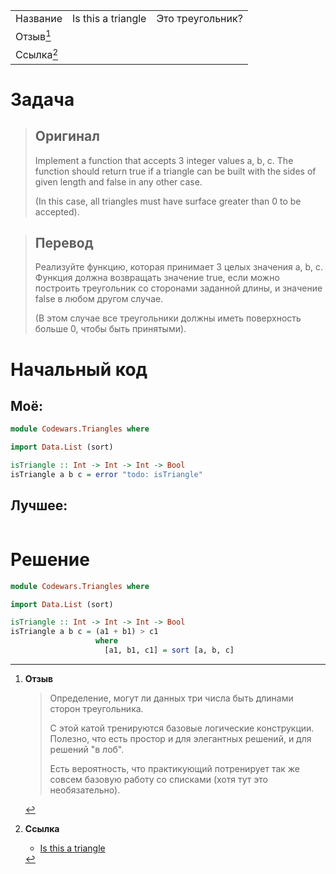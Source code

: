 |                 |                    |                  |
| --------------- | ------------------ | ---------------- |
| Название        | Is this a triangle | Это треугольник? |
| Отзыв[^отзыв]   |                    |                  |
| Ссылка[^ссылка] |                    |                  |

# Задача

> ## Оригинал
> 
> Implement a function that accepts 3  integer values a, b, c. The function should return true if a triangle can be built with the sides of given length and false in any other case.
> 
> (In this case, all triangles must have surface greater than 0 to be accepted).

> ## Перевод
> 
> Реализуйте функцию, которая принимает 3 целых значения a, b, c. Функция должна возвращать значение true, если можно построить треугольник со сторонами заданной длины, и значение false в любом другом случае.
> 
> (В этом случае все треугольники должны иметь поверхность больше 0, чтобы быть принятыми).

# Начальный код

## Моё:

```haskell
module Codewars.Triangles where

import Data.List (sort)

isTriangle :: Int -> Int -> Int -> Bool
isTriangle a b c = error "todo: isTriangle"
```

## Лучшее:

```
```

# Решение

```haskell
module Codewars.Triangles where

import Data.List (sort)

isTriangle :: Int -> Int -> Int -> Bool
isTriangle a b c = (a1 + b1) > c1
                   where
                     [a1, b1, c1] = sort [a, b, c]
```

[^отзыв]:**Отзыв**
	> Определение, могут ли данных три числа быть длинами сторон треугольника.
	> 
	> С этой катой тренируются базовые логические конструкции. Полезно, что есть простор и для элегантных решений, и для решений "в лоб".
	> 
	> Есть вероятность, что практикующий потренирует так же совсем базовую работу со списками (хотя тут это необязательно).

[^ссылка]: **Ссылка**
	- [Is this a triangle](https://www.codewars.com/kata/is-this-a-triangle)